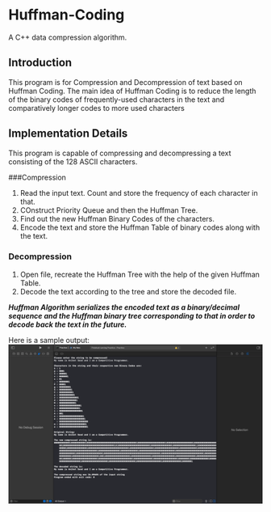# Huffman-Coding
A C++ data compression algorithm.

## Introduction

This program is for Compression and Decompression of text based on Huffman Coding.
The main idea of Huffman Coding is to reduce the length of the binary codes of frequently-used characters in the text and comparatively longer codes to more used characters

## Implementation Details

This program is capable of compressing and decompressing a text consisting of the 128 ASCII characters.

###Compression

1. Read the input text. Count and store the frequency of each character in that.
2. COnstruct Priority Queue and then the Huffman Tree.
3. Find out the new Huffman Binary Codes of the characters.
4. Encode the text and store the Huffman Table of binary codes along with the text.

### Decompression

1. Open file, recreate the Huffman Tree with the help of the given Huffman Table.
2. Decode the text according to the tree and store the decoded file.

***Huffman Algorithm serializes the encoded text as a binary/decimal sequence and the Huffman binary tree corresponding to that in order to decode back the text in the future.***

Here is a sample output:
![output](output.png)
